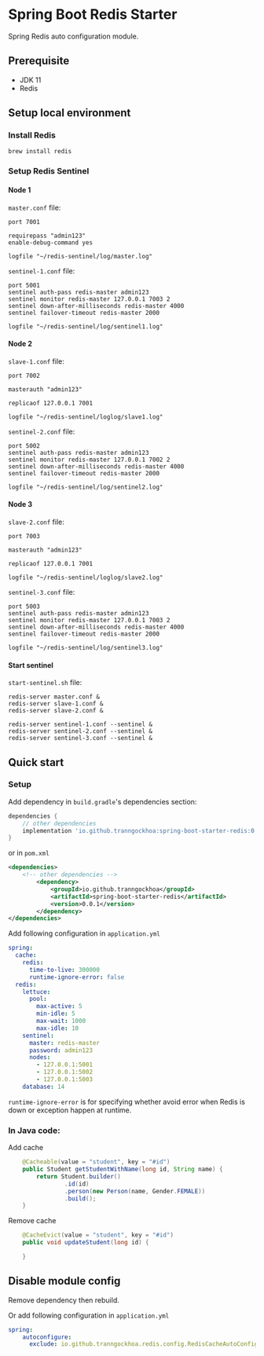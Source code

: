 # Spring Boot Redis Starter

Spring Redis auto configuration module.

## Prerequisite
- JDK 11
- Redis

## Setup local environment

### Install Redis

```shell
brew install redis
```

### Setup Redis Sentinel

#### Node 1
`master.conf` file:

```
port 7001

requirepass "admin123"
enable-debug-command yes

logfile "~/redis-sentinel/log/master.log"
```

`sentinel-1.conf` file:
```
port 5001
sentinel auth-pass redis-master admin123
sentinel monitor redis-master 127.0.0.1 7003 2
sentinel down-after-milliseconds redis-master 4000
sentinel failover-timeout redis-master 2000

logfile "~/redis-sentinel/log/sentinel1.log"
```
#### Node 2
`slave-1.conf` file:

```
port 7002

masterauth "admin123"

replicaof 127.0.0.1 7001

logfile "~/redis-sentinel/loglog/slave1.log"
```

`sentinel-2.conf` file:
```
port 5002
sentinel auth-pass redis-master admin123
sentinel monitor redis-master 127.0.0.1 7002 2
sentinel down-after-milliseconds redis-master 4000
sentinel failover-timeout redis-master 2000

logfile "~/redis-sentinel/log/sentinel2.log"
```

#### Node 3
`slave-2.conf` file:

```
port 7003

masterauth "admin123"

replicaof 127.0.0.1 7001

logfile "~/redis-sentinel/loglog/slave2.log"
```

`sentinel-3.conf` file:
```
port 5003
sentinel auth-pass redis-master admin123
sentinel monitor redis-master 127.0.0.1 7003 2
sentinel down-after-milliseconds redis-master 4000
sentinel failover-timeout redis-master 2000

logfile "~/redis-sentinel/log/sentinel3.log"
```

#### Start sentinel

`start-sentinel.sh` file:

```shell
redis-server master.conf &
redis-server slave-1.conf &
redis-server slave-2.conf &

redis-server sentinel-1.conf --sentinel &
redis-server sentinel-2.conf --sentinel &
redis-server sentinel-3.conf --sentinel &
```

## Quick start

### Setup 

Add dependency in `build.gradle`'s dependencies section:

```groovy
dependencies {
    // other dependencies
    implementation 'io.github.tranngockhoa:spring-boot-starter-redis:0.0.1'
}
```

or in `pom.xml`

```xml
<dependencies>
    <!-- other dependencies -->
        <dependency>
            <groupId>io.github.tranngockhoa</groupId>
            <artifactId>spring-boot-starter-redis</artifactId>
            <version>0.0.1</version>
        </dependency>
</dependencies>
```

Add following configuration in `application.yml`

```yaml
spring:
  cache:
    redis:
      time-to-live: 300000
      runtime-ignore-error: false
  redis:
    lettuce:
      pool:
        max-active: 5
        min-idle: 5
        max-wait: 1000
        max-idle: 10
    sentinel:
      master: redis-master
      password: admin123
      nodes:
        - 127.0.0.1:5001
        - 127.0.0.1:5002
        - 127.0.0.1:5003
    database: 14
```

`runtime-ignore-error` is for specifying whether avoid error when Redis is down or exception happen at runtime.

### In Java code:

Add cache

```java
    @Cacheable(value = "student", key = "#id")
    public Student getStudentWithName(long id, String name) {
        return Student.builder()
                .id(id)
                .person(new Person(name, Gender.FEMALE))
                .build();
    }
```

Remove cache

```java
    @CacheEvict(value = "student", key = "#id")
    public void updateStudent(long id) {

    }
```


## Disable module config

Remove dependency then rebuild.

Or add following configuration in `application.yml`

```yaml
spring:
    autoconfigure:
      exclude: io.github.tranngockhoa.redis.config.RedisCacheAutoConfiguration
```
